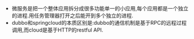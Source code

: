 * 微服务是把一个整体应用拆分成很多功能单一的小应用,每个应用都是一个独立的进程.用任务管理器打开之后能开到多个独立的进程.
* dubbo和springcloud的本质区别是:dubbo的通信机制是基于RPC的远程过程调用,而cloud是基于HTTP的restful API.
